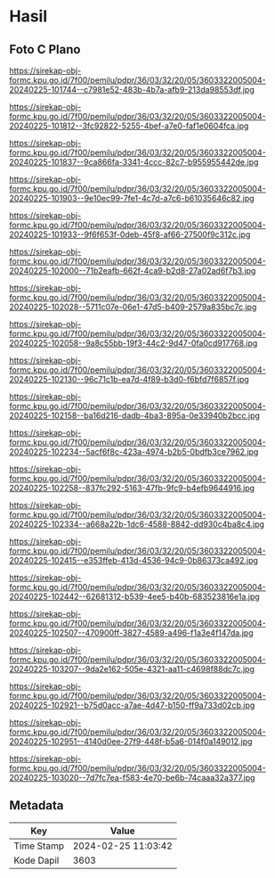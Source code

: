 # Hasil

## Foto C Plano

https://sirekap-obj-formc.kpu.go.id/7f00/pemilu/pdpr/36/03/32/20/05/3603322005004-20240225-101744--c7981e52-483b-4b7a-afb9-213da98553df.jpg

https://sirekap-obj-formc.kpu.go.id/7f00/pemilu/pdpr/36/03/32/20/05/3603322005004-20240225-101812--3fc92822-5255-4bef-a7e0-faf1e0604fca.jpg

https://sirekap-obj-formc.kpu.go.id/7f00/pemilu/pdpr/36/03/32/20/05/3603322005004-20240225-101837--9ca866fa-3341-4ccc-82c7-b955955442de.jpg

https://sirekap-obj-formc.kpu.go.id/7f00/pemilu/pdpr/36/03/32/20/05/3603322005004-20240225-101903--9e10ec99-7fe1-4c7d-a7c6-b61035646c82.jpg

https://sirekap-obj-formc.kpu.go.id/7f00/pemilu/pdpr/36/03/32/20/05/3603322005004-20240225-101933--9f6f653f-0deb-45f8-af66-27500f9c312c.jpg

https://sirekap-obj-formc.kpu.go.id/7f00/pemilu/pdpr/36/03/32/20/05/3603322005004-20240225-102000--71b2eafb-662f-4ca9-b2d8-27a02ad6f7b3.jpg

https://sirekap-obj-formc.kpu.go.id/7f00/pemilu/pdpr/36/03/32/20/05/3603322005004-20240225-102028--5711c07e-06e1-47d5-b409-2579a835bc7c.jpg

https://sirekap-obj-formc.kpu.go.id/7f00/pemilu/pdpr/36/03/32/20/05/3603322005004-20240225-102058--9a8c55bb-19f3-44c2-9d47-0fa0cd917768.jpg

https://sirekap-obj-formc.kpu.go.id/7f00/pemilu/pdpr/36/03/32/20/05/3603322005004-20240225-102130--96c71c1b-ea7d-4f89-b3d0-f6bfd7f6857f.jpg

https://sirekap-obj-formc.kpu.go.id/7f00/pemilu/pdpr/36/03/32/20/05/3603322005004-20240225-102158--ba16d216-dadb-4ba3-895a-0e33940b2bcc.jpg

https://sirekap-obj-formc.kpu.go.id/7f00/pemilu/pdpr/36/03/32/20/05/3603322005004-20240225-102234--5acf6f8c-423a-4974-b2b5-0bdfb3ce7962.jpg

https://sirekap-obj-formc.kpu.go.id/7f00/pemilu/pdpr/36/03/32/20/05/3603322005004-20240225-102258--837fc292-5163-47fb-9fc9-b4efb9644916.jpg

https://sirekap-obj-formc.kpu.go.id/7f00/pemilu/pdpr/36/03/32/20/05/3603322005004-20240225-102334--a668a22b-1dc6-4588-8842-dd930c4ba8c4.jpg

https://sirekap-obj-formc.kpu.go.id/7f00/pemilu/pdpr/36/03/32/20/05/3603322005004-20240225-102415--e353ffeb-413d-4536-94c9-0b86373ca492.jpg

https://sirekap-obj-formc.kpu.go.id/7f00/pemilu/pdpr/36/03/32/20/05/3603322005004-20240225-102442--62681312-b539-4ee5-b40b-683523816e1a.jpg

https://sirekap-obj-formc.kpu.go.id/7f00/pemilu/pdpr/36/03/32/20/05/3603322005004-20240225-102507--470900ff-3827-4589-a496-f1a3e4f147da.jpg

https://sirekap-obj-formc.kpu.go.id/7f00/pemilu/pdpr/36/03/32/20/05/3603322005004-20240225-103207--9da2e162-505e-4321-aa11-c4698f88dc7c.jpg

https://sirekap-obj-formc.kpu.go.id/7f00/pemilu/pdpr/36/03/32/20/05/3603322005004-20240225-102921--b75d0acc-a7ae-4d47-b150-ff9a733d02cb.jpg

https://sirekap-obj-formc.kpu.go.id/7f00/pemilu/pdpr/36/03/32/20/05/3603322005004-20240225-102951--4140d0ee-27f9-448f-b5a6-014f0a149012.jpg

https://sirekap-obj-formc.kpu.go.id/7f00/pemilu/pdpr/36/03/32/20/05/3603322005004-20240225-103020--7d7fc7ea-f583-4e70-be6b-74caaa32a377.jpg


## Metadata

| Key        | Value               |
| ---------- | ------------------- |
| Time Stamp | 2024-02-25 11:03:42 |
| Kode Dapil | 3603                |



